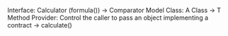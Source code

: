 Interface: Calculator (formula()) -> Comparator
Model Class: A Class -> T
Method Provider: Control the caller to pass an object implementing a contract -> calculate()